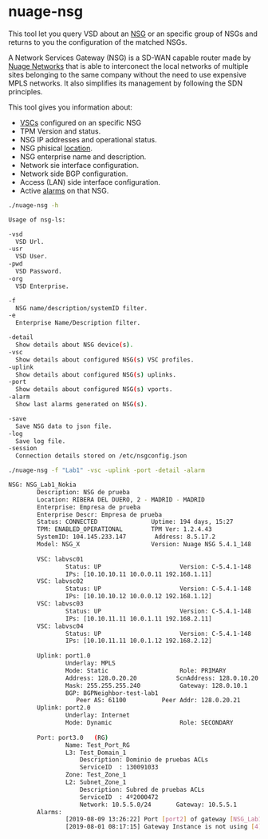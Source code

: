 # nuage-nsg

This tool let you query VSD about an [NSG](http://bootstrap.nuagenetworks.net/) or an specific group of NSGs and returns to you the configuration of the matched NSGs.

A Network Services Gateway (NSG) is a SD-WAN capable router made by [Nuage Networks](https://www.nuagenetworks.net/) that is able to interconect the local networks of multiple sites belonging to the same company without the need to use expensive MPLS networks. It also simplifies its management by following the SDN principles.

This tool gives you information about:

- [VSCs](https://nuagenetworks.github.io/vsd-api-documentation/v5_0/infrastructurevscprofile.html) configured on an specific NSG
- TPM Version and status.
- NSG IP addresses and operational status.
- NSG phisical [location](https://nuagenetworks.github.io/vsd-api-documentation/v5_0/location.html).
- NSG enterprise name and description.
- Network sie interface configuration.
- Network side BGP configuration.
- Access (LAN) side interface configuration.
- Active [alarms](https://nuagenetworks.github.io/vsd-api-documentation/v5_0/alarm.html) on that NSG.


```bash
./nuage-nsg -h

Usage of nsg-ls:

-vsd
  VSD Url.
-usr
  VSD User.
-pwd
  VSD Password.
-org
  VSD Enterprise.

-f
  NSG name/description/systemID filter.
-e
  Enterprise Name/Description filter.

-detail
  Show details about NSG device(s).
-vsc
  Show details about configured NSG(s) VSC profiles.
-uplink
  Show details about configured NSG(s) uplinks.
-port
  Show details about configured NSG(s) vports.
-alarm
  Show last alarms generated on NSG(s).

-save
  Save NSG data to json file.
-log
  Save log file.
-session
  Connection details stored on /etc/nsgconfig.json

```

```bash
./nuage-nsg -f "Lab1" -vsc -uplink -port -detail -alarm

NSG: NSG_Lab1_Nokia
        Description: NSG de prueba
        Location: RIBERA DEL DUERO, 2 - MADRID - MADRID
        Enterprise: Empresa de prueba
        Enterprise Descr: Empresa de prueba
        Status: CONNECTED               Uptime: 194 days, 15:27
        TPM: ENABLED_OPERATIONAL        TPM Ver: 1.2.4.43
        SystemID: 104.145.233.147        Address: 8.5.17.2
        Model: NSG_X                    Version: Nuage NSG 5.4.1_148
        
        VSC: labvsc01
                Status: UP                      Version: C-5.4.1-148
                IPs: [10.10.10.11 10.0.0.11 192.168.1.11]
        VSC: labvsc02
                Status: UP                      Version: C-5.4.1-148
                IPs: [10.10.10.12 10.0.0.12 192.168.1.12]
        VSC: labvsc03
                Status: UP                      Version: C-5.4.1-148
                IPs: [10.10.11.11 10.0.1.11 192.168.2.11]
        VSC: labvsc04
                Status: UP                      Version: C-5.4.1-148
                IPs: [10.10.11.11 10.0.1.12 192.168.2.12]
                
        Uplink: port1.0
                Underlay: MPLS
                Mode: Static                    Role: PRIMARY
                Address: 128.0.20.20           ScnAddress: 128.0.10.20
                Mask: 255.255.255.240           Gateway: 128.0.10.1
                BGP: BGPNeighbor-test-lab1
                   Peer AS: 61100          Peer Addr: 128.0.20.21
        Uplink: port2.0
                Underlay: Internet
                Mode: Dynamic                   Role: SECONDARY
                
        Port: port3.0   (RG)
                Name: Test_Port_RG
                L3: Test_Domain_1
                    Description: Dominio de pruebas ACLs
                    ServiceID  : 130091033
                Zone: Test_Zone_1
                L2: Subnet_Zone_1
                    Description: Subred de pruebas ACLs
                    ServiceID  : 4º2000472
                    Network: 10.5.5.0/24       Gateway: 10.5.5.1
        Alarms:
                [2019-08-09 13:26:22] Port [port2] of gateway [NSG_Lab1_Nokia] with system-id [104.145.233.147] is down.
                [2019-08-01 08:17:15] Gateway Instance is not using [4] ports
```
